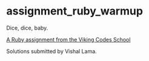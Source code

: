 assignment_ruby_warmup
======================

Dice, dice, baby.

[A Ruby assignment from the Viking Codes School](http://www.vikingcodeschool.com)

Solutions submitted by Vishal Lama.

